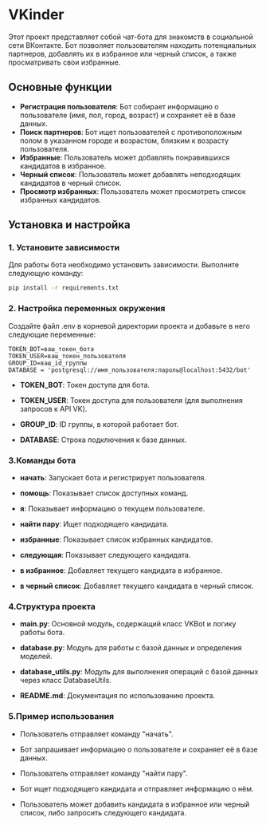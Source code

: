# VKinder

Этот проект представляет собой чат-бота для знакомств в социальной сети ВКонтакте.
Бот позволяет пользователям находить потенциальных партнеров,
добавлять их в избранное или черный список, а также просматривать свои избранные.

## Основные функции

- **Регистрация пользователя**: Бот собирает информацию о пользователе (имя, пол, город, возраст) и сохраняет её в базе данных.
- **Поиск партнеров**: Бот ищет пользователей с противоположным полом в указанном городе и возрастом, близким к возрасту пользователя.
- **Избранные**: Пользователь может добавлять понравившихся кандидатов в избранное.
- **Черный список**: Пользователь может добавлять неподходящих кандидатов в черный список.
- **Просмотр избранных**: Пользователь может просмотреть список избранных кандидатов.

## Установка и настройка

### 1. Установите зависимости

Для работы бота необходимо установить зависимости. Выполните следующую команду:

```bash
pip install -r requirements.txt
```

### 2. Настройка переменных окружения
Создайте файл .env в корневой директории проекта и добавьте в него следующие переменные:

```env
TOKEN_BOT=ваш_токен_бота
TOKEN_USER=ваш_токен_пользователя
GROUP_ID=ваш_id_группы
DATABASE = 'postgresql://имя_пользователя:пароль@localhost:5432/bot'
```
- **TOKEN_BOT**: Токен доступа для бота.

- **TOKEN_USER**: Токен доступа для пользователя (для выполнения запросов к API VK).

- **GROUP_ID**: ID группы, в которой работает бот.

- **DATABASE**: Строка подключения к базе данных.

### 3.Команды бота
- **начать**: Запускает бота и регистрирует пользователя.

- **помощь**: Показывает список доступных команд.

- **я**: Показывает информацию о текущем пользователе.

- **найти пару**: Ищет подходящего кандидата.

- **избранные**: Показывает список избранных кандидатов.

- **следующая**: Показывает следующего кандидата.

- **в избранное**: Добавляет текущего кандидата в избранное.

- **в черный список**: Добавляет текущего кандидата в черный список.

### 4.Структура проекта
- **main.py**: Основной модуль, содержащий класс VKBot и логику работы бота.

- **database.py**: Модуль для работы с базой данных и определения моделей.

- **database_utils.py**: Модуль для выполнения операций с базой данных через класс DatabaseUtils.

- **README.md**: Документация по использованию проекта.

### 5.Пример использования
- Пользователь отправляет команду "начать".

- Бот запрашивает информацию о пользователе и сохраняет её в базе данных.

- Пользователь отправляет команду "найти пару".

- Бот ищет подходящего кандидата и отправляет информацию о нём.

- Пользователь может добавить кандидата в избранное или черный список, либо запросить следующего кандидата.
